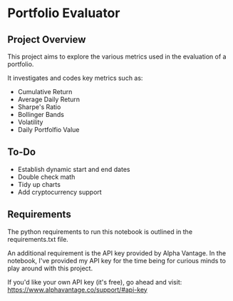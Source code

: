 # Portfolio Evaluator

## Project Overview
This project aims to explore the various metrics used in the evaluation of a portfolio.

It investigates and codes key metrics such as:
- Cumulative Return
- Average Daily Return
- Sharpe's Ratio
- Bollinger Bands
- Volatility
- Daily Portfolfio Value

## To-Do
- Establish dynamic start and end dates
- Double check math
- Tidy up charts
- Add cryptocurrency support

## Requirements
The python requirements to run this notebook is outlined in the requirements.txt file. 

An additional requirement is the API key provided by Alpha Vantage. In the notebook, I've provided my API key for the time being for curious minds to play around with this project. 

If you'd like your own API key (it's free), go ahead and visit: https://www.alphavantage.co/support/#api-key 
